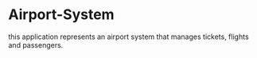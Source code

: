 # Airport-System
this application represents an airport system that manages tickets, flights and passengers.
